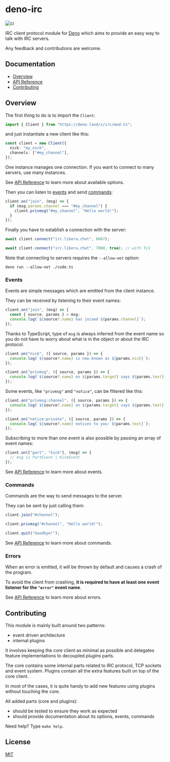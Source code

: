 # deno-irc

![ci](https://github.com/jeromeludmann/deno-irc/workflows/ci/badge.svg)

IRC client protocol module for [Deno](https://deno.land/) which aims to provide
an easy way to talk with IRC servers.

Any feedback and contributions are welcome.

## Documentation

- [Overview](#overview)
- [API Reference](API.md)
- [Contributing](#contributing)

## Overview

The first thing to do is to import the `Client`:

```ts
import { Client } from "https://deno.land/x/irc/mod.ts";
```

and just instantiate a new client like this:

```ts
const client = new Client({
  nick: "my_nick",
  channels: ["#my_channel"],
});
```

One instance manages one connection. If you want to connect to many servers, use
many instances.

See [API Reference](API.md#options) to learn more about available options.

Then you can listen to [events](#events) and send [commands](#commands):

```ts
client.on("join", (msg) => {
  if (msg.params.channel === "#my_channel") {
    client.privmsg("#my_channel", "Hello world!");
  }
});
```

Finally you have to establish a connection with the server:

```ts
await client.connect("irc.libera.chat", 6667);

await client.connect("irc.libera.chat", 7000, true); // with TLS
```

Note that connecting to servers requires the `--allow-net` option:

```
deno run --allow-net ./code.ts
```

### Events

Events are simple messages which are emitted from the client instance.

They can be received by listening to their event names:

```ts
client.on("join", (msg) => {
  const { source, params } = msg;
  console.log(`${source?.name} has joined ${params.channel}`);
});
```

Thanks to TypeScript, type of `msg` is always inferred from the event name so
you do not have to worry about what is in the object or about the IRC protocol.

```ts
client.on("nick", ({ source, params }) => {
  console.log(`${source?.name} is now known as ${params.nick}`);
});

client.on("privmsg", ({ source, params }) => {
  console.log(`${source?.name} on ${params.target} says ${params.text}`);
});
```

Some events, like `"privmsg"` and `"notice"`, can be filtered like this:

```ts
client.on("privmsg:channel", ({ source, params }) => {
  console.log(`${source?.name} on ${params.target} says ${params.text}`);
});

client.on("notice:private", ({ source, params }) => {
  console.log(`${source?.name} notices to you: ${params.text}`);
});
```

Subscribing to more than one event is also possible by passing an array of event
names:

```ts
client.on(["part", "kick"], (msg) => {
  // msg is PartEvent | KickEvent
});
```

See [API Reference](API.md#events) to learn more about events.

### Commands

Commands are the way to send messages to the server.

They can be sent by just calling them:

```ts
client.join("#channel");

client.privmsg("#channel", "Hello world!");

client.quit("Goodbye!");
```

See [API Reference](API.md#commands) to learn more about commands.

### Errors

When an error is emitted, it will be thrown by default and causes a crash of the
program.

To avoid the client from crashing, **it is required to have at least one event
listener for the `"error"` event name**.

See [API Reference](API.md#event-error) to learn more about errors.

## Contributing

This module is mainly built around two patterns:

- event driven architecture
- internal plugins

It involves keeping the _core_ client as minimal as possible and delegates
feature implementations to decoupled _plugins_ parts.

The core contains some internal parts related to IRC protocol, TCP sockets and
event system. Plugins contain all the extra features built on top of the core
client.

In most of the cases, it is quite handy to add new features using plugins
without touching the core.

All added parts (core and plugins):

- should be tested to ensure they work as expected
- should provide documentation about its options, events, commands

Need help? Type `make help`.

## License

[MIT](LICENSE)
